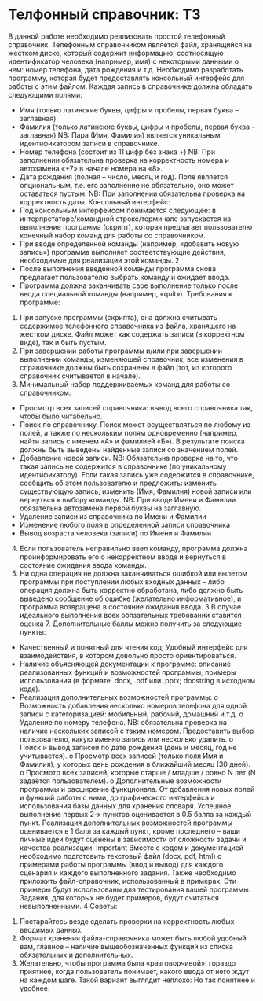 # Телфонный справочник: ТЗ


В данной работе необходимо реализовать простой телефонный справочник.
Телефонным справочником является файл, хранящийся на жестком диске, который содержит информацию, соотносящую идентификатор человека (например, имя) с некоторыми данными о нем: номер телефона, дата рождения и т.д.
Необходимо разработать программу, которая будет предоставлять консольный интерфейс для работы с этим файлом.
Каждая запись в справочнике должна обладать следующими полями:
 - Имя (только латинские буквы, цифры и пробелы, первая буква – заглавная)
 - Фамилия (только латинские буквы, цифры и пробелы, первая буква – заглавная)
NB: Пара (Имя, Фамилия) является уникальным идентификатором записи в справочнике.
 - Номер телефона (состоит из 11 цифр без знака +) NB: При заполнении обязательна проверка на корректность номера и автозамена «+7» в начале номера на «8».
 - Дата рождения (полная – число, месяц и год). Поле является опциональным, т.е. его заполнение не обязательно, оно может оставаться пустым. NB: При заполнении обязательна проверка на корректность даты.
Консольный интерфейс:
 - Под консольным интерфейсом понимается следующее: в интерпретаторе/командной строке/терминале запускается на выполнение программа (скрипт), которая предлагает пользователю конечный набор команд для работы со справочником.
 - При вводе определенной команды (например, «добавить новую запись») программа выполняет соответствующие действия, необходимые для реализации этой команды.
2
 - После выполнения введенной команды программа снова предлагает пользователю выбрать команду и ожидает ввода.
 - Программа должна заканчивать свое выполнение только после ввода специальной команды (например, «quit»).
Требования к программе:
1) При запуске программы (скрипта), она должна считывать содержимое телефонного справочника из файла, хранящего на жестком диске. Файл может как содержать записи (в корректном виде), так и быть пустым.
2) При завершении работы программы и/или при завершении выполнении команды, изменяющей справочник, все изменения в справочнике должны быть сохранены в файл (тот, из которого справочник считывается в начале).
3) Минимальный набор поддерживаемых команд для работы со справочником:
 - Просмотр всех записей справочника: вывод всего справочника так, чтобы было читабельно.
 - Поиск по справочнику. Поиск может осуществляться по любому из полей, а также по нескольким полям одновременно (например, найти запись с именем «А» и фамилией «Б»). В результате поиска должны быть выведены найденные записи со значением полей.
 - Добавление новой записи. NB: Обязательна проверка на то, что такая запись не содержится в справочнике (по уникальному идентификатору). Если такая запись уже содержится в справочнике, сообщить об этом пользователю и предложить: изменить существующую запись, изменить (Имя, Фамилия) новой записи или вернуться к выбору команды. NB: При вводе Имени и Фамилии обязательна автозамена первой буквы на заглавную.
 - Удаление записи из справочника по Имени и Фамилии
 - Изменение любого поля в определенной записи справочника
 - Вывод возраста человека (записи) по Имени и Фамилии
4) Если пользователь неправильно ввел команду, программа должна проинформировать его о некорректном вводе и вернуться в состояние ожидания ввода команды.
5) Ни одна операция не должна заканчиваться ошибкой или вылетом программы при поступлении любых входных данных – либо операция должна быть корректно обработана, либо должно быть выведено сообщение об ошибке (желательно информативное), и программа возвращена в состояние ожидания ввода.
3
В случае идеального выполнения всех обязательных требований ставится оценка 7.
Дополнительные баллы можно получить за следующие пункты:
 - Качественный и понятный для чтения код; Удобный интерфейс для взаимодействия, в котором довольно просто ориентироваться.
 - Наличие объясняющей документации к программе: описание реализованных функций и возможностей программы, примеры использования (в формате .docx, .pdf или .pptx; docstring в исходном коде).
 - Реализация дополнительных возможностей программы:
o Возможность добавления несколько номеров телефона для одной записи с категоризацией: мобильный, рабочий, домашний и т.д.
o Удаление по номеру телефона. NB: обязательна проверка на наличие нескольких записей с таким номером. Предоставить выбор пользователю, какую именно запись или несколько удалить.
o Поиск и вывод записей по дате рождения (день и месяц, год не учитывается).
o Просмотр всех записей (только поля Имя и Фамилия), у которых день рождения в ближайший месяц (30 дней).
o Просмотр всех записей, которые старше / младше / ровно N лет (N задаётся пользователем).
o Дополнительные возможности программы и расширение функционала. От добавления новых полей и функций работы с ними, до графического интерфейса и использования базы данных для хранения словаря.
Успешное выполнение первых 2-х пунктов оценивается в 0.5 балла за каждый пункт. Реализация дополнительных возможностей программы оценивается в 1 балл за каждый пункт, кроме последнего – ваши личные идеи будут оценены в зависимости от сложности задачи и качества реализации.
Important
Вместе с кодом и документацией необходимо подготовить текстовый файл (docx, pdf, html) с примерами работы программы (ввод и вывод) для каждого сценария и каждого выполненного задания. Также необходимо приложить файл-справочник, использованный в примерах. Эти примеры будут использованы для тестирования вашей программы. Задания, для которых не будет примеров, будут считаться невыполненными.
4
Советы:
1) Постарайтесь везде сделать проверки на корректность любых вводимых данных.
2) Формат хранения файла-справочника может быть любой удобный вам, главное – наличие вышеобозначенных функций из списка обязательных и дополнительных.
3) Желательно, чтобы программа была «разговорчивой»: гораздо приятнее, когда пользователь понимает, какого ввода от него ждут на каждом шаге. Такой вариант выглядит неплохо:
Но так понятнее и удобнее: